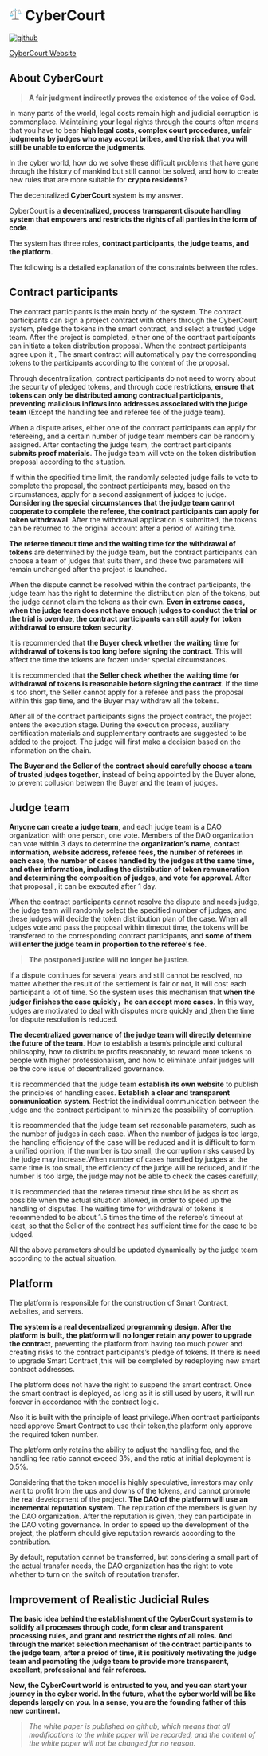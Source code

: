 # <img src="./logo.png" width="25px" height="25px">   CyberCourt                
[![github](https://img.shields.io/badge/CyberCourt-v0.2-brightgreen)](https://github.com/CyberCourt/whitepaper)

[CyberCourt Website](https://cybercourt.github.io)

## About CyberCourt

> **A fair judgment indirectly proves the existence of the voice of God.**

In many parts of the world, legal costs remain high and judicial corruption is commonplace. Maintaining your legal rights through the courts often means that you have to bear **high legal costs, complex court procedures, unfair judgments by judges who may accept bribes, and the risk that you will still be unable to enforce the judgments**.

In the cyber world, how do we solve these difficult problems that have gone through the  history of mankind but still cannot be solved, and how to create new rules that are more suitable for **crypto residents**?

The decentralized **CyberCourt** system is my answer.

CyberCourt is a **decentralized, process transparent dispute handling system that empowers and restricts the rights of all parties in the form of code**.

The system has three roles, **contract participants, the judge teams, and the platform**.

The following is a detailed explanation of the constraints between the roles.

## Contract participants

The contract participants is the main body of the system. The contract participants can sign a project contract with others through the CyberCourt system, pledge the tokens in the smart contract, and select a trusted judge team. After the project is completed, either one of the contract participants can initiate a token distribution proposal. When the contract participants agree upon it , The smart contract will automatically pay the corresponding tokens to the participants according to the content of the proposal.

Through decentralization, contract participants do not need to worry about the security of pledged tokens, and through code restrictions, **ensure that tokens can only be distributed among contractual participants, preventing malicious inflows into addresses associated with the judge team** (Except the handling fee and referee fee of the judge team).

When a dispute arises, either one of the contract participants can apply for refereeing, and a certain number of judge team members can be randomly assigned. After contacting the judge team, the contract participants **submits proof materials**. The judge team will vote on the token distribution proposal according to the situation.

If within the specified time limit, the randomly selected judge fails to vote to complete the proposal, the contract participants may, based on the circumstances, apply for a second assignment of judges to judge. **Considering the special circumstances that the judge team cannot cooperate to complete the referee, the contract participants can apply for token withdrawal**. After the withdrawal  application is submitted, the tokens can be returned to the original account after a period of waiting time.

**The referee timeout time and the waiting time for the withdrawal of tokens** are determined by the judge team, but the contract participants can choose a team of judges that suits them, and these two parameters will remain unchanged after the project is launched.

When the dispute cannot be resolved within the contract participants, the judge team has the right to determine the distribution plan of the tokens, but the judge cannot claim the tokens as their own. **Even in extreme cases, when the judge team does not have enough judges to conduct the trial or the trial is overdue, the contract participants can still apply for token withdrawal to ensure token security**.

It is recommended that **the Buyer check whether the waiting time for withdrawal of tokens is too long before signing the contract**. This will affect the time the tokens are frozen under special circumstances.

It is recommended that **the Seller check whether the waiting time for withdrawal of tokens is reasonable before signing the contract**. If the time is too short, the Seller cannot apply for a referee and pass the proposal within this gap time, and the Buyer may withdraw all the tokens. 

After all of the contract participants signs the project contract, the project enters the execution stage. During the execution process, auxiliary certification materials and supplementary contracts are suggested to be added to the project. The judge will first make a decision based on the information on the chain.

**The Buyer and the Seller of the contract should carefully choose a team of trusted judges together**, instead of being appointed by the Buyer alone, to prevent collusion between the Buyer and the team of judges.

## Judge team

**Anyone can create a judge team**, and each judge team is a DAO organization with one person, one vote. Members of the DAO organization can vote within 3 days to determine the **organization’s name, contact information, website address, referee fees, the number of referees in each case, the number of cases handled by the judges at the same time, and other information, including the distribution of token remuneration and determining the composition of judges, and vote for approval**. After that proposal , it can be executed after 1 day.

When the contract participants cannot resolve the dispute and needs judge, the judge team will randomly select the specified number of judges, and these judges will decide the token distribution plan of the case. When all judges vote and pass the proposal within timeout time, the tokens will be transferred to the corresponding contract participants, and **some of them will enter the judge team in proportion to the referee's fee**.

> **The postponed justice will no longer be justice.** 

If a dispute continues for several years and still cannot be resolved, no matter whether the result of the settlement is fair or not, it will cost each participant a lot of time. So the system uses this mechanism that **when the judger finishes the case quickly，he can accept more cases**. In this way, judges are motivated to deal with disputes more quickly and ,then the time for dispute resolution is reduced.

**The decentralized governance of the judge team will directly determine the future of the team**. How to establish a team’s principle and cultural philosophy, how to distribute profits reasonably, to reward more tokens to people with higher professionalism, and how to eliminate unfair judges will be the core issue of decentralized governance.

It is recommended that the judge team **establish its own website** to publish the principles of handling cases. **Establish a clear and transparent communication system**. Restrict the individual communication between the judge and the contract participant to minimize the possibility of corruption.

It is recommended that the judge team set reasonable parameters, such as the number of judges in each case. When the number of judges is too large, the handling efficiency of the case will be reduced and it is difficult to form a unified opinion; if the number is too small, the corruption risks caused by the judge may increase.When number of cases handled by judges at the same time is too small, the efficiency of the judge will be reduced, and if the number is too large, the judge may not be able to check the cases carefully;

It is recommended that the referee timeout time should be as short as possible when the actual situation allowed, in order to speed up the handling of disputes. The waiting time for withdrawal of tokens is recommended to be about 1.5 times the time of the referee's timeout at least, so that the Seller of the contract has sufficient time for the case to be judged.

All the above parameters should be updated dynamically by the judge team according to the actual situation.

## Platform

The platform is responsible for the construction of Smart Contract, websites, and servers.

**The system is a real decentralized programming design. After the platform is built, the platform will no longer retain any power to upgrade the contract**, preventing the platform from having too much power and creating risks to the contract participants’s pledge of tokens. If there is need to upgrade Smart Contract ,this will be completed by redeploying new smart contract addresses.
 
The platform does not have the right to suspend the smart contract. Once the smart contract is deployed, as long as it is still used by users, it will run forever in accordance with the contract logic.

Also it is built with the principle of least privilege.When contract participants need approve Smart Contract to use their token,the platform only approve the required token number. 

The platform only retains the ability to adjust the handling fee, and the handling fee ratio cannot exceed 3%, and the ratio at initial deployment is 0.5%.

Considering that the token model is highly speculative, investors may only want to profit from the ups and downs of the tokens, and cannot promote the real development of the project. **The DAO of the platform will use an incremental reputation system**. The reputation of the members is given by the DAO organization. After the reputation is given, they can participate in the DAO voting governance. In order to speed up the development of the project, the platform should give reputation rewards according to the contribution. 

By default, reputation cannot be transferred, but considering a small part of the actual transfer needs, the DAO organization has the right to vote whether to turn on the switch of reputation transfer.

## Improvement of Realistic Judicial Rules

**The basic idea behind the establishment of the CyberCourt system is to solidify all processes through code, form clear and transparent processing rules, and grant and restrict the rights of all roles. And through the market selection mechanism of the contract participants to the judge team, after a preiod of time, it is positively motivating the judge team and promoting the judge team to provide more transparent, excellent, professional and fair referees.**

**Now, the CyberCourt world is entrusted to you, and you can start your journey in the cyber world. In the future, what the cyber world will be like depends largely on you. In a sense, you are the founding father of this new continent.**

> *The white paper is published on github, which means that all modifications to the white paper will be recorded, and the content of the white paper will not be changed for no reason.*



